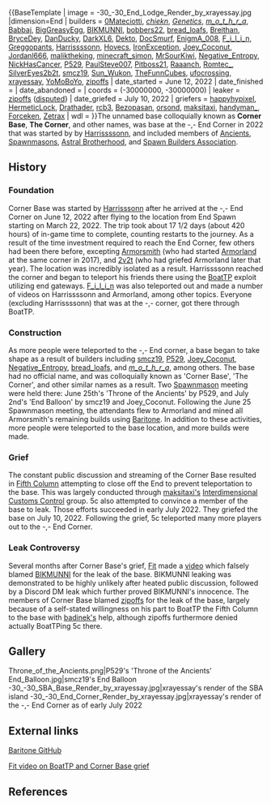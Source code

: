 {{BaseTemplate
| image = -30_-30_End_Lodge_Render_by_xrayessay.jpg
|dimension=End
| builders = [0Mateciotti](https://2b2t.miraheze.org/wiki/0Mateciotti), [_chiekn_](https://2b2t.miraheze.org/wiki/_chiekn_), [_Genetics_](https://2b2t.miraheze.org/wiki/_Genetics_), [_m_o_t_h_r_a_](https://2b2t.miraheze.org/wiki/_m_o_t_h_r_a_), [Babbaj](https://2b2t.miraheze.org/wiki/Babbaj), [BigGreasyEgg](https://2b2t.miraheze.org/wiki/BigGreasyEgg), [BIKMUNNI](https://2b2t.miraheze.org/wiki/BIKMUNNI), [bobbers22](https://2b2t.miraheze.org/wiki/bobbers22), [bread_loafs](https://2b2t.miraheze.org/wiki/bread_loafs), [Breithan](https://2b2t.miraheze.org/wiki/Breithan), [BryceDey](https://2b2t.miraheze.org/wiki/BryceDey), [DanDucky](https://2b2t.miraheze.org/wiki/DanDucky), [DarkXL6](https://2b2t.miraheze.org/wiki/DarkXL6), [Dekto](https://2b2t.miraheze.org/wiki/Dekto), [DocSmurf](https://2b2t.miraheze.org/wiki/DocSmurf), [EnigmA_008](https://2b2t.miraheze.org/wiki/EnigmA_008), [F_i_l_i_n](https://2b2t.miraheze.org/wiki/F_i_l_i_n), [Greggopants](https://2b2t.miraheze.org/wiki/Greggopants), [Harrissssonn](https://2b2t.miraheze.org/wiki/Harrissssonn), [Hovecs](https://2b2t.miraheze.org/wiki/Hovecs), [IronException](https://2b2t.miraheze.org/wiki/IronException), [Joey_Coconut](https://2b2t.miraheze.org/wiki/Joey_Coconut), [Jordanl666](https://2b2t.miraheze.org/wiki/Jordanl666), [maliktheking](https://2b2t.miraheze.org/wiki/maliktheking), [minecraft_simon](https://2b2t.miraheze.org/wiki/minecraft_simon), [MrSourKiwi](https://2b2t.miraheze.org/wiki/MrSourKiwi), [Negative_Entropy](https://2b2t.miraheze.org/wiki/Negative_Entropy), [NickHasCancer](https://2b2t.miraheze.org/wiki/NickHasCancer), [P529](https://2b2t.miraheze.org/wiki/P529), [PaulSteve007](https://2b2t.miraheze.org/wiki/PaulSteve007), [Pitboss21](https://2b2t.miraheze.org/wiki/Pitboss21), [Raaanch](https://2b2t.miraheze.org/wiki/Raaanch), [Romtec_](https://2b2t.miraheze.org/wiki/Romtec_), [SilverEyes2b2t](https://2b2t.miraheze.org/wiki/SilverEyes2b2t), [smcz19](https://2b2t.miraheze.org/wiki/smcz19), [Sun_Wukon](https://2b2t.miraheze.org/wiki/Sun_Wukon), [TheFunnCubes](https://2b2t.miraheze.org/wiki/TheFunnCubes), [ufocrossing](https://2b2t.miraheze.org/wiki/ufocrossing), [xrayessay](https://2b2t.miraheze.org/wiki/xrayessay), [YoMoBoYo](https://2b2t.miraheze.org/wiki/YoMoBoYo), [zipoffs](https://2b2t.miraheze.org/wiki/zipoffs)
| date_started = June 12, 2022
| date_finished =
| date_abandoned =
| coords = (-30000000, -30000000)
| leaker = [zipoffs](https://2b2t.miraheze.org/wiki/zipoffs) ([disputed](https://2b2t.miraheze.org/wiki/Corner_Base#Leak_Controversy)}
| date_griefed = July 10, 2022
| griefers = [happyhypixel](https://2b2t.miraheze.org/wiki/happyhypixel), [HermeticLock](https://2b2t.miraheze.org/wiki/HermeticLock), [Drathader](https://2b2t.miraheze.org/wiki/Drathader), [rcb3](https://2b2t.miraheze.org/wiki/rcb3), [Bezopasan](https://2b2t.miraheze.org/wiki/Bezopasan), [orsond](https://2b2t.miraheze.org/wiki/orsond), [maksitaxi](https://2b2t.miraheze.org/wiki/maksitaxi), [handyman_](https://2b2t.miraheze.org/wiki/handyman_), [Forceken](https://2b2t.miraheze.org/wiki/Forceken), [Zetrax](https://2b2t.miraheze.org/wiki/Zetrax)
| wdl =
}}The unnamed base colloquially known as **Corner Base**, **The Corner**, and other names, was base at the -,- End Corner in 2022 that was started by by [Harrissssonn](https://2b2t.miraheze.org/wiki/Harrissssonn), and included members of [Ancients](https://2b2t.miraheze.org/wiki/Ancients), [Spawnmasons](https://2b2t.miraheze.org/wiki/Spawnmasons), [Astral Brotherhood](https://2b2t.miraheze.org/wiki/Astral_Brotherhood), and [Spawn Builders Association](https://2b2t.miraheze.org/wiki/Spawn_Builders_Association).

## History
### Foundation
Corner Base was started by [Harrisssonn](https://2b2t.miraheze.org/wiki/Harrisssonn) after he arrived at the -,- End Corner on June 12, 2022 after flying to the location from End Spawn starting on March 22, 2022. The trip took about 17 1/2 days (about 420 hours) of in-game time to complete, counting restarts to the journey. As a result of the time investment required to reach the End Corner, few others had been there before, excepting [Armorsmith](https://2b2t.miraheze.org/wiki/Armorsmith) (who had started [Armorland](https://2b2t.miraheze.org/wiki/Armorland) at the same corner in 2017), and [2v2t](https://2b2t.miraheze.org/wiki/2v2t) (who had griefed Armorland later that year). The location was incredibly isolated as a result. Harrissssonn reached the corner and began to teleport his friends there using the [BoatTP](https://2b2t.miraheze.org/wiki/Travel#BoatTP) exploit utilizing end gateways. [F_i_l_i_n](https://2b2t.miraheze.org/wiki/F_i_l_i_n) was also teleported out and made a number of videos on Harrissssonn and Armorland, among other topics. Everyone (excluding Harrissssonn) that was at the -,- corner, got there through BoatTP.

### Construction
As more people were teleported to the -,- End corner, a base began to take shape as a result of builders including [smcz19](https://2b2t.miraheze.org/wiki/smcz19), [P529](https://2b2t.miraheze.org/wiki/P529), [Joey_Coconut](https://2b2t.miraheze.org/wiki/Joey_Coconut), [Negative_Entropy](https://2b2t.miraheze.org/wiki/Negative_Entropy), [bread_loafs](https://2b2t.miraheze.org/wiki/bread_loafs), and [_m_o_t_h_r_a_](https://2b2t.miraheze.org/wiki/_m_o_t_h_r_a_), among others. The base had no official name, and was colloquially known as 'Corner Base', 'The Corner', and other similar names as a result. Two [Spawnmason](https://2b2t.miraheze.org/wiki/Spawnmasons) meeting were held there: June 25th's 'Throne of the Ancients' by P529, and July 2nd's 'End Balloon' by smcz19 and Joey_Coconut. Following the June 25 Spawnmason meeting, the attendants flew to Armorland and mined all Armorsmith's remaining builds using [Baritone](https://github.com/cabaletta/baritone). In addition to these activities, more people were teleported to the base location, and more builds were made.

### Grief
The constant public discussion and streaming of the Corner Base resulted in [Fifth Column](https://2b2t.miraheze.org/wiki/Fifth_Column) attempting to close off the End to prevent teleportation to the base. This was largely conducted through [maksitaxi's](https://2b2t.miraheze.org/wiki/maksitaxi) [Interdimensional Customs Control](https://2b2t.miraheze.org/wiki/Interdimensional_Customs_Control) group. 5c also attempted to convince a member of the base to leak. Those efforts succeeded in early July 2022. They griefed the base on July 10, 2022. Following the grief, 5c teleported many more players out to the -,- End Corner.

### Leak Controversy
Several months after Corner Base's grief, [Fit](https://2b2t.miraheze.org/wiki/Fit) made a [video](https://youtu.be/jlktcgxUWBY) which falsely blamed [BIKMUNNI](https://2b2t.miraheze.org/wiki/BIKMUNNI) for the leak of the base. BIKMUNNI leaking was demonstrated to be highly unlikely after heated public discussion, followed by a Discord DM leak which further proved BIKMUNNI's innocence. The members of Corner Base blamed [zipoffs](https://2b2t.miraheze.org/wiki/zipoffs) for the leak of the base, largely because of a self-stated willingness on his part to BoatTP the Fifth Column to the base with [badinek's](https://2b2t.miraheze.org/wiki/badinek) help, although zipoffs furthermore denied actually BoatTPing 5c there.

## Gallery
<gallery>
Throne_of_the_Ancients.png|P529's 'Throne of the Ancients'
End_Balloon.jpg|smcz19's End Balloon
-30_-30_SBA_Base_Render_by_xrayessay.jpg|xrayessay's render of the SBA island
-30_-30_End_Corner_Render_by_xrayessay.jpg|xrayessay's render of the -,- End Corner as of early July 2022
</gallery>

## External links
[Baritone GitHub](https://github.com/cabaletta/baritone)<br>

[Fit video on BoatTP and Corner Base grief](https://youtu.be/jlktcgxUWBY)

## References